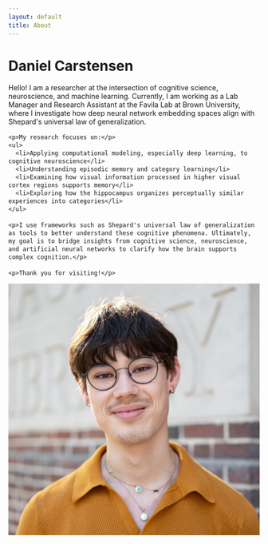 ```yaml
---
layout: default
title: About
---
```

<div class="heading-container">
  <h1>Daniel Carstensen</h1>
</div>

<div class="content-layout">
  <div class="main-content">
    <p>Hello! I am a researcher at the intersection of cognitive science, neuroscience, and machine learning. Currently, I am working as a Lab Manager and Research Assistant at the Favila Lab at Brown University, where I investigate how deep neural network embedding spaces align with Shepard's universal law of generalization.</p>
    
    <p>My research focuses on:</p>
    <ul>
      <li>Applying computational modeling, especially deep learning, to cognitive neuroscience</li>
      <li>Understanding episodic memory and category learning</li>
      <li>Examining how visual information processed in higher visual cortex regions supports memory</li>
      <li>Exploring how the hippocampus organizes perceptually similar experiences into categories</li>
    </ul>

    <p>I use frameworks such as Shepard's universal law of generalization as tools to better understand these cognitive phenomena. Ultimately, my goal is to bridge insights from cognitive science, neuroscience, and artificial neural networks to clarify how the brain supports complex cognition.</p>

    <p>Thank you for visiting!</p>
  </div>
  <div class="portrait-column">
    <img src="/assets/images/carstensen_current_comp.jpeg" alt="Daniel Carstensen" class="portrait">
    <div class="social-icons">
      <a href="mailto:daniel_carstensen@brown.edu" title="Email"><i class="fas fa-envelope"></i></a>
      <a href="https://github.com/daniel-carstensen" title="GitHub"><i class="fab fa-github"></i></a>
      <a href="https://bsky.app/profile/daniel-carstensen.bsky.social" title="Bluesky"><i class="fab fa-bluesky"></i></a>
    </div>
  </div>
</div>